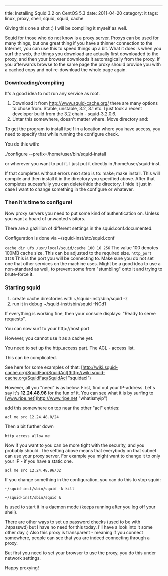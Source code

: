 ---
title: Installing Squid 3.2 on CentOS 5.3
date: 2011-04-20
category: it
tags: linux, proxy, shell, squid, squid, cache

Giving this one a shot :) I will be compiling it myself as well.

Squid for those who do not know is a [proxy server.](http://en.wikipedia.org/wiki/Proxy_server "on wiki") Proxys can be used for many things, but one great thing if you have a thinner connection to the Internet, you can use this to speed things up a bit. What it does is when you surf the web, the things you download are actually first downloaded to the proxy, and then your browser downloads it automagically from the proxy. If you afterwards browse to the same page the proxy should provide you with a cached copy and not re-download the whole page again.

### Downloading/compiling

It's a good idea to not run any service as root.

1. Download it from http://www.squid-cache.org/ there are many options to chose from. Stable, unstable, 3.2, 3.1 etc. I just took a recent developer build from the 3.2 chain - squid-3.2.0.6.
2. Untar this somewhere, doesn't matter where. Move directory and:

To get the program to install itself in a location where you have access, you need to specify that while running the configure check.

You do this with:

./configure --prefix=/home/user/bin/squid-install

or wherever you want to put it. I just put it directly in /home/user/squid-inst.

If that completes without errors next step is to: make; make install. This will compile and then install it in the directory you specified above. After that completes sucessfully you can delete/hide the directory. I hide it just in case I want to change something in the configure or whatever.

### Then it's time to configure!

Now proxy servers you need to put some kind of authentication on. Unless you want a hoard of unwanted visitors.

There are a gazillion of different settings in the squid.conf.documented.

Configuration is done via ~/squid-inst/etc/squid.conf

`cache_dir ufs /usr/local/squid/cache 100 16 256` The value 100 denotes 100MB cache size. This can be adjusted to the required size. `http_port 3128` This is the port you will be connecting to. Make sure you do not set one that other services on the machine uses. Might be a good idea to use a non-standard as well, to prevent some from "stumbling" onto it and trying to brute-force it.

### Starting squid

1. create cache directories with ~/squid-inst/sbin/squid -z
2. run it in debug ~/squid-inst/sbin/squid -NCd1

If everything is working fine, then your console displays: "Ready to serve requests".

You can now surf to your http://host:port

However, you cannot use it as a cache yet.

You need to set up the http\_access part. The ACL - access list.

This can be complicated.

See here for some examples of that: [http://wiki.squid-cache.org/SquidFaq/SquidAcl](http://wiki.squid-cache.org/SquidFaq/SquidAcl "squidacl")

However, all you "need" is as below. First, find out your IP-address. Let's say it's **12.24.48.96** for the fun of it. You can see what it is by surfing to [www.ripe.net](http://www.ripe.net "whatismyip")

add this somewhere on top near the other "acl" entries:

`acl me src 12.24.48.0/24`

Then a bit further down

`http_access allow me`

Now if you want to you can be more tight with the security, and you probably should. The setting above means that everybody on that subnet can use your proxy server. For example you might want to change it to only your IP - if you have a static one.

`acl me src 12.24.48.96/32`

If you change something in the configuration, you can do this to stop squid:

`~/squid-inst/sbin/squid -k kill`

`~/squid-inst/sbin/squid &`

is used to start it in a daemon mode (keeps running after you log off your shell).

There are other ways to set up password checks (used to be with .htpasswd) but I have no need for this today. I'll have a look into it some other day :) Also this proxy is transparent - meaning if you connect somewhere, people can see that you are indeed connecting through a proxy.

But first you need to set your browser to use the proxy, you do this under network settings.

Happy proxying!
